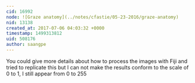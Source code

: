 ```yaml
---
cid: 16992
node: ![Graze anatomy](../notes/cfastie/05-23-2016/graze-anatomy)
nid: 13138
created_at: 2017-07-06 04:03:32 +0000
timestamp: 1499313812
uid: 508176
author: saangpe
---
```


You could give more details about how to process the images with Fiji and tried to replicate this but I can not make the results conform to the scale of 0 to 1, I still appear from 0 to 255